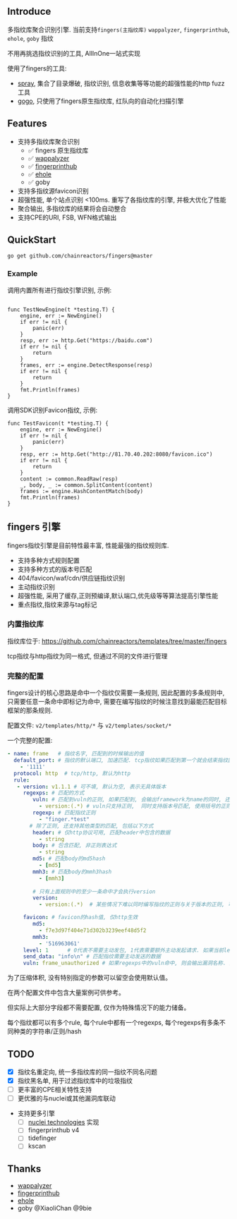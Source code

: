 
## Introduce

多指纹库聚合识别引擎.  当前支持`fingers(主指纹库)` `wappalyzer`, `fingerprinthub`, `ehole`, `goby` 指纹

不用再挑选指纹识别的工具, AllInOne一站式实现

使用了fingers的工具: 

* [spray](https://github.com/chainreactors/spray), 集合了目录爆破, 指纹识别, 信息收集等等功能的超强性能的http fuzz工具
* [gogo](https://github.com/chainreactors/gogo), 只使用了fingers原生指纹库, 红队向的自动化扫描引擎

## Features

* 支持多指纹库聚合识别
  * ✅ fingers 原生指纹库
  * ✅ [wappalyzer](https://github.com/projectdiscovery/wappalyzergo)
  * ✅ [fingerprinthub](https://github.com/0x727/FingerprintHub)
  * ✅ [ehole](https://github.com/EdgeSecurityTeam/EHole)
  * ✅ goby
* 支持多指纹源favicon识别
* 超强性能, 单个站点识别 <100ms. 重写了各指纹库的引擎, 并极大优化了性能
* 聚合输出, 多指纹库的结果将会自动整合
* 支持CPE的URI, FSB, WFN格式输出

## QuickStart

`go get github.com/chainreactors/fingers@master`

### Example

调用内置所有进行指纹引擎识别, 示例:

```golang

func TestNewEngine(t *testing.T) {
	engine, err := NewEngine()
	if err != nil {
		panic(err)
	}
	resp, err := http.Get("https://baidu.com")
	if err != nil {
		return
	}
	frames, err := engine.DetectResponse(resp)
	if err != nil {
		return
	}
	fmt.Println(frames)
}
```

调用SDK识别Favicon指纹, 示例:

```golang
func TestFavicon(t *testing.T) {
	engine, err := NewEngine()
	if err != nil {
		panic(err)
	}
	resp, err := http.Get("http://81.70.40.202:8080/favicon.ico")
	if err != nil {
		return
	}
	content := common.ReadRaw(resp)
	_, body, _ := common.SplitContent(content)
	frames := engine.HashContentMatch(body)
	fmt.Println(frames)
}
```
## fingers 引擎

fingers指纹引擎是目前特性最丰富, 性能最强的指纹规则库.

*  支持多种方式规则配置
*  支持多种方式的版本号匹配
*  404/favicon/waf/cdn/供应链指纹识别
*  主动指纹识别
*  超强性能, 采用了缓存,正则预编译,默认端口,优先级等等算法提高引擎性能
*  重点指纹,指纹来源与tag标记


### 内置指纹库

指纹库位于: https://github.com/chainreactors/templates/tree/master/fingers

tcp指纹与http指纹为同一格式, 但通过不同的文件进行管理

### 完整的配置

fingers设计的核心思路是命中一个指纹仅需要一条规则, 因此配置的多条规则中, 只需要任意一条命中即标记为命中, 需要在编写指纹的时候注意找到最能匹配目标框架的那条规则.

配置文件: `v2/templates/http/*` 与 `v2/templates/socket/*`

一个完整的配置:

```yaml
- name: frame   # 指纹名字, 匹配到的时候输出的值
  default_port: # 指纹的默认端口, 加速匹配. tcp指纹如果匹配到第一个就会结束指纹匹配, http则会继续匹配, 所以默认端口对http没有特殊优化
    - '1111'
  protocol: http  # tcp/http, 默认为http
  rule:
   - version: v1.1.1 # 可不填, 默认为空, 表示无具体版本
     regexps: # 匹配的方式
        vuln: # 匹配到vuln的正则, 如果匹配到, 会输出framework为name的同时, 还会添加vuln为vuln的漏洞信息
          - version:(.*) # vuln只支持正则,  同时支持版本号匹配, 使用括号的正则分组. 只支持第一组
        regexp: # 匹配指纹正则
          - "finger.*test" 
       # 除了正则, 还支持其他类型的匹配, 包括以下方式
        header: # 仅http协议可用, 匹配header中包含的数据
          - string
        body: # 包含匹配, 非正则表达式
          - string
        md5: # 匹配body的md5hash
          - [md5]
        mmh3: # 匹配body的mmh3hash
          - [mmh3]
          
        # 只有上面规则中的至少一条命中才会执行version
        version: 
          - version:(.*)  # 某些情况下难以同时编写指纹的正则与关于版本的正则, 可以特地为version写一条正则

     favicon: # favicon的hash值, 仅http生效
        md5:
          - f7e3d97f404e71d302b3239eef48d5f2
        mmh3:
          - '516963061'
     level: 1      # 0代表不需要主动发包, 1代表需要额外主动发起请求. 如果当前level为0则不会发送数据, 但是依旧会进行被动的指纹匹配.
     send_data: "info\n" # 匹配指纹需要主动发送的数据
     vuln: frame_unauthorized # 如果regexps中的vuln命中, 则会输出漏洞名称. 某些漏洞也可以通过匹配关键字识别, 因此一些简单的poc使用指纹的方式实现, 复杂的poc请使用-e下的nuclei yaml配置

```

为了压缩体积, 没有特别指定的参数可以留空会使用默认值。

在两个配置文件中包含大量案例可供参考。

但实际上大部分字段都不需要配置, 仅作为特殊情况下的能力储备。

每个指纹都可以有多个rule, 每个rule中都有一个regexps, 每个regexps有多条不同种类的字符串/正则/hash


## TODO 

- [x] 指纹名重定向, 统一多指纹库的同一指纹不同名问题
- [x] 指纹黑名单, 用于过滤指纹库中的垃圾指纹
- [ ] 更丰富的CPE相关特性支持
- [ ] 更优雅的与nuclei或其他漏洞库联动
- 支持更多引擎
  - [ ] [nuclei technologies](https://github.com/projectdiscovery/nuclei-templates/tree/main/http/technologies) 实现
  - [ ] fingerprinthub v4
  - [ ] tidefinger
  - [ ] kscan

## Thanks

* [wappalyzer](https://github.com/projectdiscovery/wappalyzergo)
* [fingerprinthub](https://github.com/0x727/FingerprintHub)
* [ehole](https://github.com/EdgeSecurityTeam/EHole)
* goby @XiaoliChan @9bie
